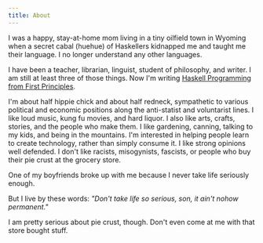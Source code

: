 ```yaml
---
title: About
---
```


I was a happy, stay-at-home mom living in a tiny oilfield town in Wyoming when a secret cabal (huehue) of Haskellers kidnapped me and taught me their language. I no longer understand any other languages.

I have been a teacher, librarian, linguist, student of philosophy, and writer. I am still at least three of those things. Now I'm writing [Haskell Programming from First Principles](http://haskellbook.com/).

I'm about half hippie chick and about half redneck, sympathetic to various political and economic positions along the anti-statist and voluntarist lines. I like loud music, kung fu movies, and hard liquor. I also like arts, crafts, stories, and the people who make them. I like gardening, canning, talking to my kids, and being in the mountains. I'm interested in helping people learn to create technology, rather than simply consume it. I like strong opinions well defended. I don't like racists, misogynists, fascists, or people who buy their pie crust at the grocery store.

One of my boyfriends broke up with me because I never take life seriously enough. 

But I live by these words: *"Don't take life so serious, son, it ain't nohow permanent."*

I am pretty serious about pie crust, though. Don't even come at me with that store bought stuff.

